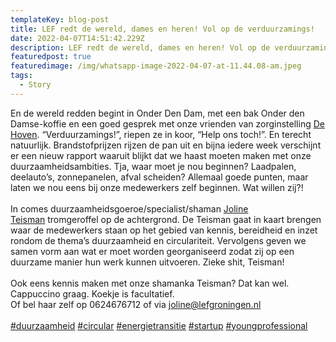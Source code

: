 ```yaml
---
templateKey: blog-post
title: LEF redt de wereld, dames en heren! Vol op de verduurzamings!
date: 2022-04-07T14:51:42.229Z
description: LEF redt de wereld, dames en heren! Vol op de verduurzamings!
featuredpost: true
featuredimage: /img/whatsapp-image-2022-04-07-at-11.44.08-am.jpeg
tags:
  - Story
---
```

En de wereld redden begint in Onder Den Dam, met een bak Onder den Damse-koffie en een goed gesprek met onze vrienden van zorginstelling [De Hoven](https://www.linkedin.com/company/dehoven/). “Verduurzamings!”, riepen ze in koor, “Help ons toch!”. En terecht natuurlijk. Brandstofprijzen rijzen de pan uit en bijna iedere week verschijnt er een nieuw rapport waaruit blijkt dat we haast moeten maken met onze duurzaamheidsambities. Tja, waar moet je nou beginnen? Laadpalen, deelauto’s, zonnepanelen, afval scheiden? Allemaal goede punten, maar laten we nou eens bij onze medewerkers zelf beginnen. Wat willen zij?! \
\
In comes duurzaamheidsgoeroe/specialist/shaman [Joline Teisman](https://www.linkedin.com/in/ACoAABbXSIwB7Ilgw5H2eMqKUzenJyk-fNURqKk) tromgeroffel op de achtergrond. De Teisman gaat in kaart brengen waar de medewerkers staan op het gebied van kennis, bereidheid en inzet rondom de thema’s duurzaamheid en circulariteit. Vervolgens geven we samen vorm aan wat er moet worden georganiseerd zodat zij op een duurzame manier hun werk kunnen uitvoeren. Zieke shit, Teisman! \
\
Ook eens kennis maken met onze shamanka Teisman? Dat kan wel. Cappuccino graag. Koekje is facultatief.\
Of bel haar zelf op 0624676712 of via [joline@lefgroningen.nl](mailto:joline@lefgroningen.nl)\
\
[\#duurzaamheid](https://www.linkedin.com/feed/hashtag/?keywords=duurzaamheid&highlightedUpdateUrns=urn%3Ali%3Aactivity%3A6917772413468381184) [\#circular](https://www.linkedin.com/feed/hashtag/?keywords=circular&highlightedUpdateUrns=urn%3Ali%3Aactivity%3A6917772413468381184) [\#energietransitie](https://www.linkedin.com/feed/hashtag/?keywords=energietransitie&highlightedUpdateUrns=urn%3Ali%3Aactivity%3A6917772413468381184) [\#startup](https://www.linkedin.com/feed/hashtag/?keywords=startup&highlightedUpdateUrns=urn%3Ali%3Aactivity%3A6917772413468381184) [\#youngprofessional](https://www.linkedin.com/feed/hashtag/?keywords=youngprofessional&highlightedUpdateUrns=urn%3Ali%3Aactivity%3A6917772413468381184)